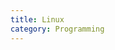 ```yaml
---
title: Linux
category: Programming 
---
```


<div id="github"></div>
<script>  
getText('https://raw.githubusercontent.com/WheatBeer/posts/master/programming/linux.md');
</script>
